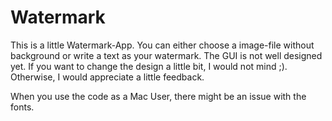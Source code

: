 # Watermark

This is a little Watermark-App. You can either choose a image-file without background or write a text as your watermark. The GUI is not well designed yet. 
If you want to change the design a little bit, I would not mind ;). Otherwise, I would appreciate a little feedback.

When you use the code as a Mac User, there might be an issue with the fonts. 
